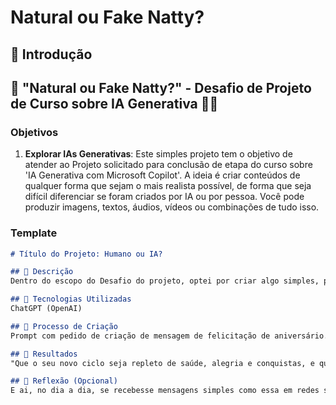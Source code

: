 # Natural ou Fake Natty?

## 🚀 Introdução

## 🎯 "Natural ou Fake Natty?" - Desafio de Projeto de Curso sobre IA Generativa 💪🤓

### Objetivos

1. **Explorar IAs Generativas**: Este simples projeto tem o objetivo de atender ao Projeto solicitado para conclusão de etapa do curso sobre 'IA Generativa com Microsoft Copilot'. A ideia é criar conteúdos de qualquer forma que sejam o mais realista possível, de forma que seja difícil diferenciar se foram criados por IA ou por pessoa. Você pode produzir imagens, textos, áudios, vídeos ou combinações de tudo isso.
   

### Template

```markdown
# Título do Projeto: Humano ou IA?

## 📒 Descrição
Dentro do escopo do Desafio do projeto, optei por criar algo simples, pois acredito que na simplicidade está a maior dificuldade ou quase impossibilidade em distinguir se foi humano ou IA.

## 🤖 Tecnologias Utilizadas
ChatGPT (OpenAI)

## 🧐 Processo de Criação
Prompt com pedido de criação de mensagem de felicitação de aniversário. Sem adicionar características que pudessem tornar a mensagem formal demais ou complexa demais, o que facilitaria 'entregar' que foi criado por IA.

## 🚀 Resultados
"Que o seu novo ciclo seja repleto de saúde, alegria e conquistas, e que cada dia traga motivos para sorrir e celebrar a vida. Feliz aniversário! 🎉✨"

## 💭 Reflexão (Opcional)
E ai, no dia a dia, se recebesse mensagens simples como essa em redes sociais, conseguiria diferenciar?
```
